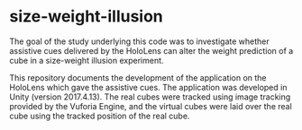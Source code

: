 # size-weight-illusion

The goal of the study underlying this code was to investigate whether assistive cues delivered by the HoloLens can alter the weight prediction of a cube in a size-weight illusion experiment.

This repository documents the development of the application on the HoloLens which gave the assistive cues. The application was developed in Unity (version 2017.4.13). The real cubes were tracked using image tracking provided by the Vuforia Engine, and the virtual cubes were laid over the real cube using the tracked position of the real cube. 
